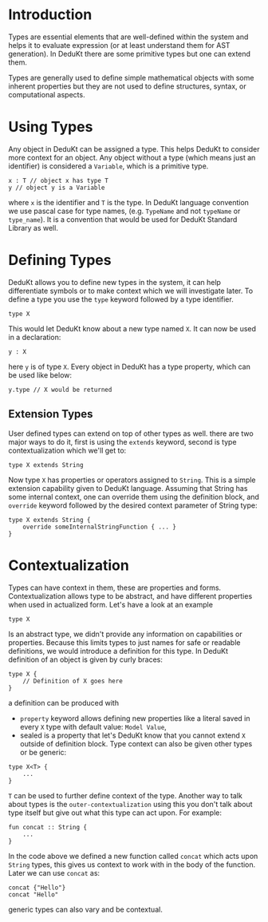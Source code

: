 # Introduction
Types are essential elements that are well-defined within the system and helps it to evaluate expression (or at least understand them for AST generation). In DeduKt there are some primitive types but one can extend them. 

Types are generally used to define simple mathematical objects with some inherent properties but they are not used to define structures, syntax, or computational aspects. 

# Using Types
Any object in DeduKt can be assigned a type. This helps DeduKt to consider more context for an object. Any object without a type (which means just an identifier) is considered a `Variable`, which is a primitive type.

```dedukt
x : T // object x has type T
y // object y is a Variable
```

where `x` is the identifier and `T` is the type. In DeduKt language convention we use pascal case for type names, (e.g. `TypeName` and not `typeName` or `type_name`). It is a convention that would be used for DeduKt Standard Library as well.

# Defining Types
DeduKt allows you to define new types in the system, it can help differentiate symbols or to make context which we will investigate later. To define a type you use the `type` keyword followed by a type identifier.

```dedukt
type X
```

This would let DeduKt know about a new type named `X`.  It can now be used in a declaration:

```dedukt
y : X
```

here `y` is of type `X`. Every object in DeduKt has a type property, which can be used like below:

```dedukt
y.type // X would be returned
```


## Extension Types
User defined types can extend on top of other types as well. there are two major ways to do it, first is using the `extends` keyword, second is type contextualization which we'll get to:

```
type X extends String
```

Now type `X` has properties or operators assigned to `String`. This is a simple extension capability given to DeduKt language. Assuming that String has some internal context, one can override them using the definition block, and `override` keyword followed by the desired context parameter of String type:

```dedukt
type X extends String {
	override someInternalStringFunction { ... }
}
```

# Contextualization
Types can have context in them, these are properties and forms. Contextualization allows type to be abstract, and have different properties when used in actualized form. Let's have a look at an example

```dedukt
type X
```

Is an abstract type, we didn't provide any information on capabilities or properties. Because this limits types to just names for safe or readable definitions, we would introduce a definition for this type. In DeduKt definition of an object is given by curly braces:

```dedukt
type X {
	// Definition of X goes here
}
```

a definition can be produced with 

- `property` keyword allows defining new properties like a literal saved in every `X` type with default value: `Model Value`,
- sealed is a property that let's DeduKt know that you cannot extend `X` outside of definition block.
Type context can also be given other types or be generic:

```dedukt
type X<T> {
	...
}
```

`T` can be used to further define context of the type.
Another way to talk about types is the `outer-contextualization` using this you don't talk about type itself but give out what this type can act upon. For example:

```dedukt
fun concat :: String {
	...
}
```

In the code above we defined a new function called `concat` which acts upon `String` types, this gives us context to work with in the body of the function. Later we can use `concat` as:

```dedukt
concat {"Hello"}
concat "Hello"
```
generic types can also vary and be contextual.
